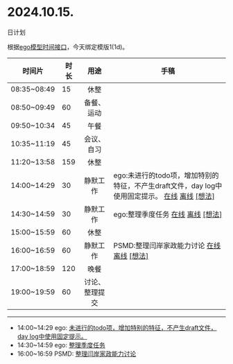 # 2024.10.15.
日计划

根据[ego模型时间接口](https://gitee.com/hyg/blog/blob/master/timeflow.md)，今天绑定模版1(1d)。

| 时间片 | 时长 | 用途 | 手稿 |
| --- | --- | :---: | --- |
| 08:35~08:49 | 15 | 休整 |  |
| 08:50~09:49 | 60 | 备餐、运动 |  |
| 09:50~10:34 | 45 | 午餐 |  |
| 10:35~11:19 | 45 | 会议、自习 |  |
| 11:20~13:58 | 159 | 休整 |  |
| 14:00~14:29 | 30 | 静默工作 | ego:未进行的todo项，增加特别的特征，不产生draft文件，day log中使用固定提示。 [在线](http://simp.ly/p/8t3vlk) [离线](../../draft/2024/10/20241015140000.md) <a href="mailto:huangyg@mars22.com?subject=关于2024.10.15.[ego:未进行的todo项，增加特别的特征，不产生draft文件，day log中使用固定提示。]任务&body=日期: 20241015%0D%0A序号: 5%0D%0A手稿:../../draft/2024/10/20241015140000.md%0D%0A---请勿修改邮件主题及以上内容 从下一行开始写您的想法---%0D%0A">[想法]</a> |
| 14:30~14:59 | 30 | 静默工作 | ego:整理季度任务 [在线](http://simp.ly/p/5k9gJy) [离线](../../draft/2024/10/20241015143000.md) <a href="mailto:huangyg@mars22.com?subject=关于2024.10.15.[ego:整理季度任务]任务&body=日期: 20241015%0D%0A序号: 6%0D%0A手稿:../../draft/2024/10/20241015143000.md%0D%0A---请勿修改邮件主题及以上内容 从下一行开始写您的想法---%0D%0A">[想法]</a> |
| 15:00~15:59 | 60 | 休整 |  |
| 16:00~16:59 | 60 | 静默工作 | PSMD:整理闫岸家政能力讨论 [在线](http://simp.ly/p/4QDThK) [离线](../../draft/2024/10/20241015160000.md) <a href="mailto:huangyg@mars22.com?subject=关于2024.10.15.[PSMD:整理闫岸家政能力讨论]任务&body=日期: 20241015%0D%0A序号: 8%0D%0A手稿:../../draft/2024/10/20241015160000.md%0D%0A---请勿修改邮件主题及以上内容 从下一行开始写您的想法---%0D%0A">[想法]</a> |
| 17:00~18:59 | 120 | 晚餐 |  |
| 19:00~19:59 | 60 | 讨论、整理提交 |  |

---

- 14:00~14:29	ego: [未进行的todo项，增加特别的特征，不产生draft文件，day log中使用固定提示。](../../draft/2024/10/20241015.01.md)
- 14:30~14:59	ego: [整理季度任务](../../draft/2024/10/20241015.02.md)
- 16:00~16:59	PSMD: [整理闫岸家政能力讨论](../../draft/2024/10/20241015.03.md)
